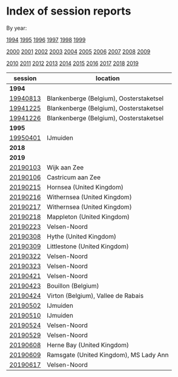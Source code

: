 # Index of session reports

By year:

[1994](reports/year/1994.md)
[1995](reports/year/1995.md)
[1996](reports/year/1996.md)
[1997](reports/year/1997.md)
[1998](reports/year/1998.md)
[1999](reports/year/1999.md)

[2000](reports/year/2000.md)
[2001](reports/year/2001.md)
[2002](reports/year/2002.md)
[2003](reports/year/2003.md)
[2004](reports/year/2004.md)
[2005](reports/year/2005.md)
[2006](reports/year/2006.md)
[2007](reports/year/2007.md)
[2008](reports/year/2008.md)
[2009](reports/year/2009.md)

[2010](reports/year/2010.md)
[2011](reports/year/2011.md)
[2012](reports/year/2012.md)
[2013](reports/year/2013.md)
[2014](reports/year/2014.md)
[2015](reports/year/2015.md)
[2016](reports/year/2016.md)
[2017](reports/year/2017.md)
[2018](reports/year/2018.md)
[2019](reports/year/2019.md)


session | location |
---|-------|
**1994** | |
[19940813](reports/19940813.md) | Blankenberge (Belgium), Oosterstaketsel |
[19941225](reports/19941225.md) | Blankenberge (Belgium), Oosterstaketsel |
[19941226](reports/19941226.md) | Blankenberge (Belgium), Oosterstaketsel |
**1995** | |
[19950401](reports/19950401.md) | IJmuiden |
**2018** | |
**2019** | |
[20190103](reports/template.md) | Wijk aan Zee |
[20190106](reports/template.md) | Castricum aan Zee |
[20190215](reports/template.md) | Hornsea (United Kingdom) |
[20190216](reports/template.md) | Withernsea (United Kingdom) |
[20190217](reports/template.md) | Withernsea (United Kingdom) |
[20190218](reports/template.md) | Mappleton (United Kingdom) |
[20190223](reports/template.md) | Velsen-Noord |
[20190308](reports/template.md) | Hythe (United Kingdom) |
[20190309](reports/template.md) | Littlestone (United Kingdom) |
[20190322](reports/template.md) | Velsen-Noord |
[20190323](reports/template.md) | Velsen-Noord |
[20190421](reports/template.md) | Velsen-Noord |
[20190423](reports/template.md) | Bouillon (Belgium) |
[20190424](reports/template.md) | Virton (Belgium), Vallee de Rabais |
[20190502](reports/template.md) | IJmuiden |
[20190510](reports/template.md) | IJmuiden |
[20190524](reports/template.md) | Velsen-Noord |
[20190529](reports/template.md) | Velsen-Noord |
[20190608](reports/template.md) | Herne Bay (United Kingdom) |
[20190609](reports/template.md) | Ramsgate (United Kingdom), MS Lady Ann |
[20190617](reports/20190617.md) | Velsen-Noord |

